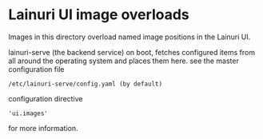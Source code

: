 # Lainuri UI image overloads

Images in this directory overload named image positions in the Lainuri UI.

lainuri-serve (the backend service) on boot, fetches configured items from all around the operating system and places them here.
see the master configuration file

    /etc/lainuri-serve/config.yaml (by default)

configuration directive

    'ui.images'

for more information.
